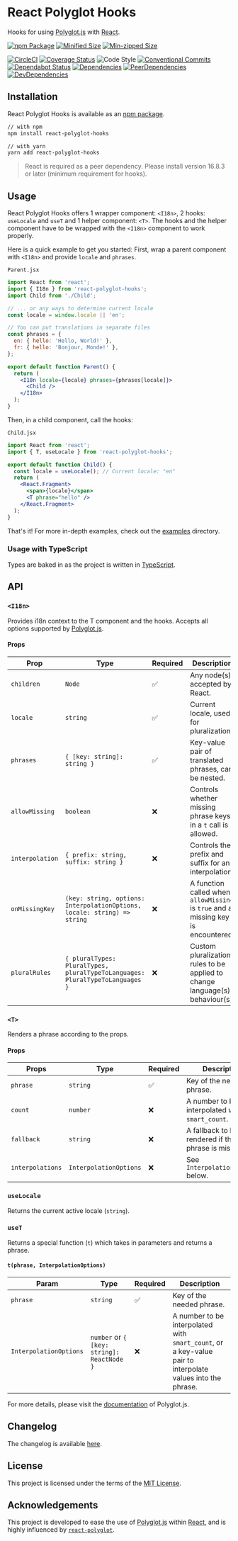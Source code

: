 # React Polyglot Hooks

Hooks for using [Polyglot.js](https://airbnb.io/polyglot.js) with [React](https://reactjs.org/).

[![npm Package](https://img.shields.io/npm/v/react-polyglot-hooks/latest.svg)](https://www.npmjs.com/package/react-polyglot-hooks)
[![Minified Size](https://img.shields.io/bundlephobia/min/react-polyglot-hooks)](https://bundlephobia.com/result?p=react-polyglot-hooks@latest)
[![Min-zipped Size](https://img.shields.io/bundlephobia/minzip/react-polyglot-hooks)](https://bundlephobia.com/result?p=react-polyglot-hooks@latest)

[![CircleCI](https://img.shields.io/circleci/project/github/pmmmwh/react-polyglot-hooks/master.svg)](https://circleci.com/gh/pmmmwh/react-polyglot-hooks/tree/master)
[![Coverage Status](https://img.shields.io/codecov/c/github/pmmmwh/react-polyglot-hooks/master.svg)](https://codecov.io/gh/pmmmwh/react-polyglot-hooks/branch/master)
![Code Style](https://img.shields.io/badge/code_style-prettier-ff69b4.svg?logo=prettier)
[![Conventional Commits](https://img.shields.io/badge/Conventional%20Commits-1.0.0-yellow.svg)](https://conventionalcommits.org)
[![Dependabot Status](https://api.dependabot.com/badges/status?host=github&repo=pmmmwh/react-polyglot-hooks)](https://dependabot.com)
[![Dependencies](https://david-dm.org/pmmmwh/react-polyglot-hooks/master/status.svg)](https://david-dm.org/pmmmwh/react-polyglot-hooks/master)
[![PeerDependencies](https://david-dm.org/pmmmwh/react-polyglot-hooks/master/peer-status.svg)](https://david-dm.org/pmmmwh/react-polyglot-hooks/master?type=peer)
[![DevDependencies](https://david-dm.org/pmmmwh/react-polyglot-hooks/master/dev-status.svg)](https://david-dm.org/pmmmwh/react-polyglot-hooks/master?type=dev)

## Installation

React Polyglot Hooks is available as an [npm package](https://www.npmjs.com/package/react-polyglot-hooks).

```sh
// with npm
npm install react-polyglot-hooks

// with yarn
yarn add react-polyglot-hooks
```

> React is required as a peer dependency.
> Please install version 16.8.3 or later (minimum requirement for hooks).

## Usage

React Polyglot Hooks offers 1 wrapper component: `<I18n>`, 2 hooks: `useLocale` and `useT` and 1 helper component: `<T>`.
The hooks and the helper component have to be wrapped with the `<I18n>` component to work properly.

Here is a quick example to get you started:
First, wrap a parent component with `<I18n>` and provide `locale` and `phrases`.

`Parent.jsx`

```jsx
import React from 'react';
import { I18n } from 'react-polyglot-hooks';
import Child from './Child';

// ... or any ways to determine current locale
const locale = window.locale || 'en';

// You can put translations in separate files
const phrases = {
  en: { hello: 'Hello, World!' },
  fr: { hello: 'Bonjour, Monde!' },
};

export default function Parent() {
  return (
    <I18n locale={locale} phrases={phrases[locale]}>
      <Child />
    </I18n>
  );
}
```

Then, in a child component, call the hooks:

`Child.jsx`

```jsx
import React from 'react';
import { T, useLocale } from 'react-polyglot-hooks';

export default function Child() {
  const locale = useLocale(); // Current locale: "en"
  return (
    <React.Fragment>
      <span>{locale}</span>
      <T phrase="hello" />
    </React.Fragment>
  );
}
```

That's it! For more in-depth examples, check out the [examples](/examples) directory.

### Usage with TypeScript

Types are baked in as the project is written in [TypeScript](https://www.typescriptlang.org/).

## API

### `<I18n>`

Provides i18n context to the T component and the hooks. Accepts all options supported by [Polyglot.js](https://airbnb.io/polyglot.js).

#### Props

| Prop            | Type                                                                         | Required | Description                                                                       |
| --------------- | ---------------------------------------------------------------------------- | -------- | --------------------------------------------------------------------------------- |
| `children`      | `Node`                                                                       | ✅       | Any node(s) accepted by React.                                                    |
| `locale`        | `string`                                                                     | ✅       | Current locale, used for pluralization.                                           |
| `phrases`       | `{ [key: string]: string }`                                                  | ✅       | Key-value pair of translated phrases, can be nested.                              |
| `allowMissing`  | `boolean`                                                                    | ❌       | Controls whether missing phrase keys in a `t` call is allowed.                    |
| `interpolation` | `{ prefix: string, suffix: string }`                                         | ❌       | Controls the prefix and suffix for an interpolation.                              |
| `onMissingKey`  | `(key: string, options: InterpolationOptions, locale: string) => string`     | ❌       | A function called when `allowMissing` is `true` and a missing key is encountered. |
| `pluralRules`   | `{ pluralTypes: PluralTypes, pluralTypeToLanguages: PluralTypeToLanguages }` | ❌       | Custom pluralization rules to be applied to change language(s) behaviour(s).      |

### `<T>`

Renders a phrase according to the props.

#### Props

| Props            | Type                   | Required | Description                                         |
| ---------------- | ---------------------- | -------- | --------------------------------------------------- |
| `phrase`         | `string`               | ✅       | Key of the needed phrase.                           |
| `count`          | `number`               | ❌       | A number to be interpolated with `smart_count`.     |
| `fallback`       | `string`               | ❌       | A fallback to be rendered if the phrase is missing. |
| `interpolations` | `InterpolationOptions` | ❌       | See `InterpolationOptions` below.                   |

### `useLocale`

Returns the current active locale (`string`).

### `useT`

Returns a special function (`t`) which takes in parameters and returns a phrase.

#### `t(phrase, InterpolationOptions)`

| Param                  | Type                                       | Required | Description                                                                                                |
| ---------------------- | ------------------------------------------ | -------- | ---------------------------------------------------------------------------------------------------------- |
| `phrase`               | `string`                                   | ✅       | Key of the needed phrase.                                                                                  |
| `InterpolationOptions` | `number` or `{ [key: string]: ReactNode }` | ❌       | A number to be interpolated with `smart_count`, or a key-value pair to interpolate values into the phrase. |

For more details, please visit the [documentation](https://airbnb.io/polyglot.js) of Polyglot.js.

## Changelog

The changelog is available [here](/CHANGELOG.md).

## License

This project is licensed under the terms of the
[MIT License](/LICENSE).

## Acknowledgements

This project is developed to ease the use of [Polyglot.js](https://airbnb.io/polyglot.js) within [React](https://reactjs.org/), and is highly influenced by [`react-polyglot`](https://github.com/nayaabkhan/react-polyglot).
